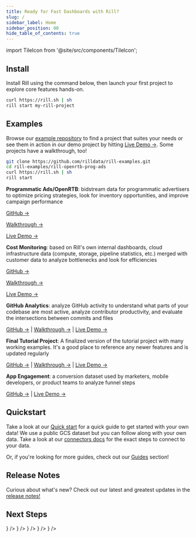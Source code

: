 ```yaml
---
title: Ready for Fast Dashboards with Rill?
slug: /
sidebar_label: Home
sidebar_position: 00
hide_table_of_contents: true
---
```


import TileIcon from '@site/src/components/TileIcon';

## Install 
Install Rill using the command below, then launch your first project to explore core features hands-on.

```bash
curl https://rill.sh | sh
rill start my-rill-project
```

<!-- <img src = 'https://storage.googleapis.com/prod-cdn.rilldata.com/docs/rill_hero.gif' class='rounded-gif' />
<br /> -->

##  Examples

Browse our [example repository](https://github.com/rilldata/rill-examples/) to find a project that suites your needs or see them in action in our demo project by hitting [Live Demo →](https://ui.rilldata.com/demo). Some projects have a walkthrough, too! 

```bash
git clone https://github.com/rilldata/rill-examples.git
cd rill-examples/rill-openrtb-prog-ads
curl https://rill.sh | sh
rill start
```


  **Programmatic Ads/OpenRTB**: bidstream data for programmatic advertisers to optimize pricing strategies, look for inventory opportunities, and improve campaign performance
  
  [GitHub →](https://github.com/rilldata/rill-examples/tree/main/rill-openrtb-prog-ads)

  [Walkthrough →](/guides/openrtb-analytics)

  [Live Demo →](https://ui.rilldata.com/demo/rill-openrtb-prog-ads)


  **Cost Monitoring**: based on Rill's own internal dashboards, cloud infrastructure data (compute, storage, pipeline statistics, etc.) merged with customer data to analyze bottlenecks and look for efficiencies

  [GitHub →](https://github.com/rilldata/rill-examples/tree/main/rill-cost-monitoring)
  
  [Walkthrough →](/guides/cost-monitoring-analytics)
  
  [Live Demo →](https://ui.rilldata.com/demo/rill-cost-monitoring)


  **GitHub Analytics**: analyze GitHub activity to understand what parts of your codebase are most active, analyze contributor productivity, and evaluate the intersections between commits and files

  [GitHub →](https://github.com/rilldata/rill-examples/tree/main/rill-github-analytics) | [Walkthrough →](/guides/github-analytics) | [Live Demo →](https://ui.rilldata.com/demo/rill-github-analytics)


  **Final Tutorial Project**: A finalized version of the tutorial project with many working examples. It's a good place to reference any newer features and is updated regularly

  [GitHub →](https://github.com/rilldata/rill-examples/tree/main/my-rill-tutorial) | [Walkthrough →](/guides/rill-basics/launch) | [Live Demo →](https://ui.rilldata.com/demo/my-rill-tutorial)
  

  **App Engagement**: a conversion dataset used by marketers, mobile developers, or product teams to analyze funnel steps

  [GitHub →](https://github.com/rilldata/rill-examples/tree/main/rill-app-engagement) | [Live Demo →](https://ui.rilldata.com/demo/rill-app-engagement)



## Quickstart

Take a look at our [Quick start](get-started/get-started.md) for a quick guide to get started with your own data! We use a public GCS dataset but you can follow along with your own data. Take a look at our [connectors docs](/reference/connectors/) for the exact steps to connect to your data.

Or, if you're looking for more guides, check out our [Guides](/guides/) section!



## Release Notes

Curious about what's new? Check out our latest and greatest updates in the [release notes!](https://docs.rilldata.com/notes)



## Next Steps

<div className="tile-icon-grid">
<TileIcon
  header="Connect Sources"
  content="Connect to your data sources and start ingesting data into Rill for analysis."
  link="/reference/connectors/"
  icon={<img src="/img/home/connect.png" alt="Connect" style={{ width: 24, height: 24 }} />}
/>
<TileIcon
  header="Last Mile ETL"
  content="Transform and prepare your data with Rill's powerful ETL capabilities."
  link="/build/models/"
  icon={<img src="/img/home/model.png" alt="Model" style={{ width: 24, height: 24 }} />}
/>
<TileIcon
  header="Create Metrics Layer"
  content="Build a metrics layer to define key business metrics and KPIs."
  link="/build/metrics-view/"
  icon={<img src="/img/home/metrics.png" alt="Metrics" style={{ width: 24, height: 24 }} />}
/>
<TileIcon
  header="Explore Data"
  content="Use Rill's interactive data exploration tools to discover insights."
  link="/explore/dashboard-101"
  icon={<img src="/img/home/explore.png" alt="Explore" style={{ width: 24, height: 24 }} />}
/>
<TileIcon
  header="Embed Dashboard"
  content="Embed Rill dashboards into your applications and workflows."
  link="/integrate/embedding/"
  icon={<img src="/img/home/embed.png" alt="Embed" style={{ width: 24, height: 24 }} />}
/>

</div>